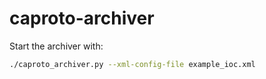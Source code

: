 # caproto-archiver

Start the archiver with:

```sh
./caproto_archiver.py --xml-config-file example_ioc.xml
```

